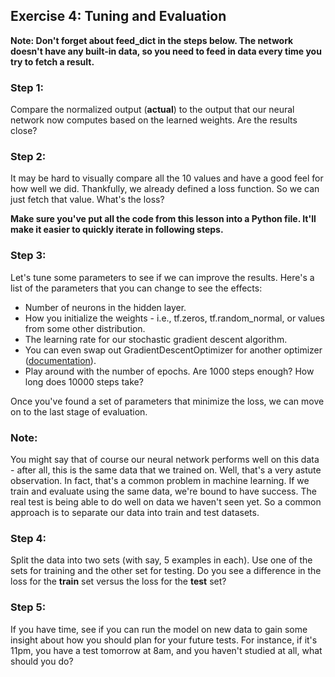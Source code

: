 ## Exercise 4: Tuning and Evaluation

**Note: Don't forget about feed_dict in the steps below. The network doesn't have any built-in data, so you need to feed in data every time you try to fetch a result.**

### Step 1:
Compare the normalized output (**actual**) to the output that our neural network now computes based on the learned weights. Are the results close?

### Step 2:
It may be hard to visually compare all the 10 values and have a good feel for how well we did. Thankfully, we already defined a loss function. So we can just fetch that value. What's the loss?

**Make sure you've put all the code from this lesson into a Python file. It'll make it easier to quickly iterate in following steps.**

### Step 3:
Let's tune some parameters to see if we can improve the results. Here's a list of the parameters that you can change to see the effects:
* Number of neurons in the hidden layer.
* How you initialize the weights - i.e., tf.zeros, tf.random_normal, or values from some other distribution.
* The learning rate for our stochastic gradient descent algorithm.
* You can even swap out GradientDescentOptimizer for another optimizer ([documentation](https://www.tensorflow.org/api_guides/python/train)).
* Play around with the number of epochs. Are 1000 steps enough? How long does 10000 steps take?

Once you've found a set of parameters that minimize the loss, we can move on to the last stage of evaluation.

### Note:
You might say that of course our neural network performs well on this data - after all, this is the same data that we trained on. Well, that's a very astute observation. In fact, that's a common problem in machine learning. If we train and evaluate using the same data, we're bound to have success. The real test is being able to do well on data we haven't seen yet. So a common approach is to separate our data into train and test datasets.

### Step 4:
Split the data into two sets (with say, 5 examples in each). Use one of the sets for training and the other set for testing. Do you see a difference in the loss for the **train** set versus the loss for the **test** set?

### Step 5:
If you have time, see if you can run the model on new data to gain some insight about how you should plan for your future tests. For instance, if it's 11pm, you have a test tomorrow at 8am, and you haven't studied at all, what should you do?